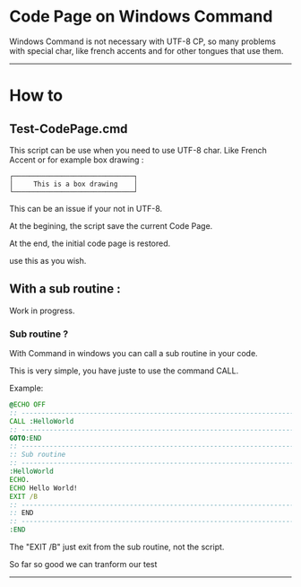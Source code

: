 # Code Page on Windows Command

Windows Command is not necessary with UTF-8 CP, so many problems with special char, like french accents and for other tongues that use them.

<hr>

# How to

## Test-CodePage.cmd

This script can be use when you need to use UTF-8 char.
Like French Accent or for example box drawing : 

```
┌──────────────────────────────┐
│     This is a box drawing    │
└──────────────────────────────┘
```

This can be an issue if your not in UTF-8.

At the begining, the script save the current Code Page.

At the end, the initial code page is restored.

use this as you wish.

## With a sub routine : 

Work in progress.

### Sub routine ?

With Command in windows you can call a sub routine in your code.

This is very simple, you have juste to use the command CALL.

Example:

``` cmd
@ECHO OFF
:: ----------------------------------------------------------------------
CALL :HelloWorld
:: ----------------------------------------------------------------------
GOTO:END
:: ----------------------------------------------------------------------
:: Sub routine
:: ----------------------------------------------------------------------
:HelloWorld
ECHO.
ECHO Hello World!
EXIT /B
:: ----------------------------------------------------------------------
:: END
:: ----------------------------------------------------------------------
:END
```

The "EXIT /B" just exit from the sub routine, not the script.

So far so good we can tranform our test





<hr>
